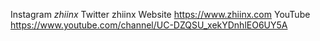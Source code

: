 Instagram _zhiinx_
Twitter   zhiinx
Website   https://www.zhiinx.com
YouTube   https://www.youtube.com/channel/UC-DZQSU_xekYDnhlEO6UY5A

